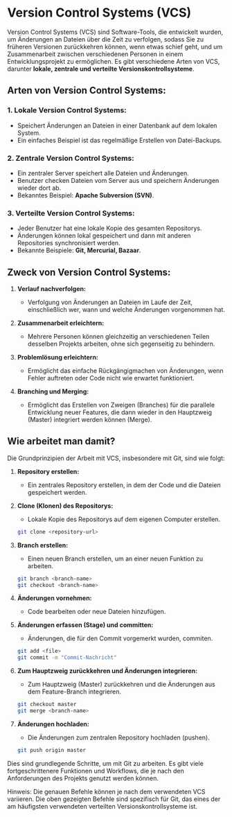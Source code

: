 # Version Control Systems (VCS)

Version Control Systems (VCS) sind Software-Tools, die entwickelt wurden, um Änderungen an Dateien über die Zeit zu verfolgen, sodass Sie zu früheren Versionen zurückkehren können, wenn etwas schief geht, und um Zusammenarbeit zwischen verschiedenen Personen in einem Entwicklungsprojekt zu ermöglichen. Es gibt verschiedene Arten von VCS, darunter **lokale, zentrale und verteilte Versionskontrollsysteme**.

## Arten von Version Control Systems:

### 1. **Lokale Version Control Systems:**
   - Speichert Änderungen an Dateien in einer Datenbank auf dem lokalen System.
   - Ein einfaches Beispiel ist das regelmäßige Erstellen von Datei-Backups.

### 2. **Zentrale Version Control Systems:**
   - Ein zentraler Server speichert alle Dateien und Änderungen.
   - Benutzer checken Dateien vom Server aus und speichern Änderungen wieder dort ab.
   - Bekanntes Beispiel: **Apache Subversion (SVN)**.

### 3. **Verteilte Version Control Systems:**
   - Jeder Benutzer hat eine lokale Kopie des gesamten Repositorys.
   - Änderungen können lokal gespeichert und dann mit anderen Repositories synchronisiert werden.
   - Bekannte Beispiele: **Git, Mercurial, Bazaar**.

## Zweck von Version Control Systems:

1. **Verlauf nachverfolgen:**
   - Verfolgung von Änderungen an Dateien im Laufe der Zeit, einschließlich wer, wann und welche Änderungen vorgenommen hat.

2. **Zusammenarbeit erleichtern:**
   - Mehrere Personen können gleichzeitig an verschiedenen Teilen desselben Projekts arbeiten, ohne sich gegenseitig zu behindern.

3. **Problemlösung erleichtern:**
   - Ermöglicht das einfache Rückgängigmachen von Änderungen, wenn Fehler auftreten oder Code nicht wie erwartet funktioniert.

4. **Branching und Merging:**
   - Ermöglicht das Erstellen von Zweigen (Branches) für die parallele Entwicklung neuer Features, die dann wieder in den Hauptzweig (Master) integriert werden können (Merge).

## Wie arbeitet man damit?

Die Grundprinzipien der Arbeit mit VCS, insbesondere mit Git, sind wie folgt:

1. **Repository erstellen:**
   - Ein zentrales Repository erstellen, in dem der Code und die Dateien gespeichert werden.

2. **Clone (Klonen) des Repositorys:**
   - Lokale Kopie des Repositorys auf dem eigenen Computer erstellen.

   ```bash
   git clone <repository-url>
   ```

3. **Branch erstellen:**
   - Einen neuen Branch erstellen, um an einer neuen Funktion zu arbeiten.

   ```bash
   git branch <branch-name>
   git checkout <branch-name>
   ```

4. **Änderungen vornehmen:**
   - Code bearbeiten oder neue Dateien hinzufügen.

5. **Änderungen erfassen (Stage) und committen:**
   - Änderungen, die für den Commit vorgemerkt wurden, commiten.

   ```bash
   git add <file>
   git commit -m "Commit-Nachricht"
   ```

6. **Zum Hauptzweig zurückkehren und Änderungen integrieren:**
   - Zum Hauptzweig (Master) zurückkehren und die Änderungen aus dem Feature-Branch integrieren.

   ```bash
   git checkout master
   git merge <branch-name>
   ```

7. **Änderungen hochladen:**
   - Die Änderungen zum zentralen Repository hochladen (pushen).

   ```bash
   git push origin master
   ```

Dies sind grundlegende Schritte, um mit Git zu arbeiten. Es gibt viele fortgeschrittenere Funktionen und Workflows, die je nach den Anforderungen des Projekts genutzt werden können.

Hinweis: Die genauen Befehle können je nach dem verwendeten VCS variieren. Die oben gezeigten Befehle sind spezifisch für Git, das eines der am häufigsten verwendeten verteilten Versionskontrollsysteme ist.
